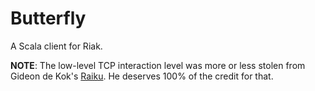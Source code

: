 Butterfly
=========

A Scala client for Riak.

**NOTE**: The low-level TCP interaction level was more or less stolen
    from Gideon de Kok's [Raiku](https://github.com/gideondk/Raiku). He
    deserves 100% of the credit for that.
